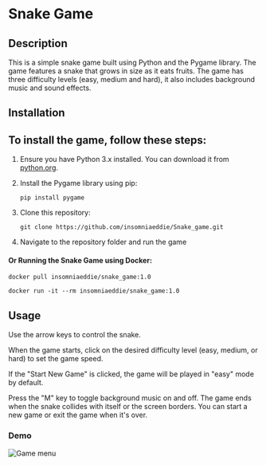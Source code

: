 # Snake Game



## Description

This is a simple snake game built using Python and the Pygame library. The game features a snake that grows in size as it eats fruits. The game has three difficulty levels (easy, medium and hard), it also includes background music and sound effects.



## Installation

## To install the game, follow these steps: 

1. Ensure you have Python 3.x installed. You can download it from [python.org](https://www.python.org/downloads/). 

2. Install the Pygame library using pip: 

    ```
    pip install pygame
    ```

3. Clone this repository: 

   ```
   git clone https://github.com/insomniaeddie/Snake_game.git
   ```

4. Navigate to the repository folder and run the game



#### Or Running the Snake Game using Docker:

```
docker pull insomniaeddie/snake_game:1.0
```

```
docker run -it --rm insomniaeddie/snake_game:1.0
```



## Usage 

Use the arrow keys to control the snake. 

When the game starts, click on the desired difficulty level (easy, medium, or hard) to set the game speed. 

If the  "Start New Game" is clicked, the game will be played in "easy" mode by default.

Press the "M" key to toggle background music on and off. The game ends when the snake collides with itself or the screen borders. You can start a new game or exit the game when it's over.



### Demo


![Game menu](https://user-images.githubusercontent.com/49099173/231541381-8b031436-4059-4b66-a22f-e9cce69e5aac.png)

